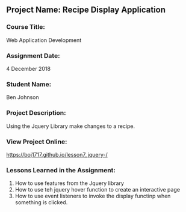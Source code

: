 ## Project Name:  Recipe Display Application

### Course Title:
Web Application Development

### Assignment Date:  
4 December 2018

### Student Name:  
Ben Johnson

### Project Description:
Using the Jquery Library make changes to a recipe.

### View Project Online:
https://boj1717.github.io/lesson7_jquery-/

### Lessons Learned in the Assignment:
1. How to use features from the Jquery library 
2. How to use teh jquery hover function to create an interactive page
3. How to use event listeners to invoke the display functinp when something is clicked. 

